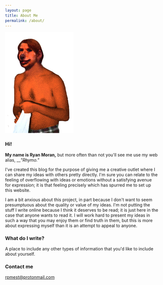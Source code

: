 ```yaml
---
layout: page
title: About Me
permalink: /about/
---
```

![Rhymo](/images/Rhymo.png "Rhymo")

### Hi!
**My name is Ryan Moran,**
but more often than not you'll see me use my web alias, __*"Rhymo."*

I've created this blog for the purpose of giving me a creative outlet where I can share my ideas with others pretty directly. I'm sure you can relate to the feeling of overflowing with ideas or emotions without a satisfying avenue for expression; it is that feeling precisely which has spurred me to set up this website. 

I am a bit anxious about this project, in part because I don't want to seem presumptuous about the quality or value of my ideas. I'm not putting the stuff I write online because I think it deserves to be read; it is just here in the case that anyone wants to read it. I will work hard to present my ideas in such a way that you may enjoy them or find truth in them, but this is more about expressing myself than it is an attempt to appeal to anyone. 


### What do I write?

A place to include any other types of information that you'd like to include about yourself.

### Contact me

[rpmest@protonmail.com](mailto:rpmest@protonmail.com)
